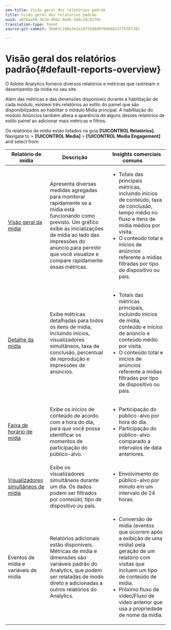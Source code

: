 ```yaml
---
seo-title: Visão geral dos relatórios padrão
title: Visão geral dos relatórios padrão
uuid: a078aa59-3b2d-45b2-9e66-3d9c29c82f0c
translation-type: tm+mt
source-git-commit: 36d65c188e341e18f55d0d0f8b84833f76f07392

---
```



# Visão geral dos relatórios padrão{#default-reports-overview}

O Adobe Analytics fornece diversos relatórios e métricas que rastreiam o desempenho da mídia no seu site.

Além das métricas e das dimensões disponíveis durante a habilitação de cada módulo, existem três relatórios ao estilo do painel que são disponibilizados ao habilitar o módulo Mídia principal. A habilitação do módulo Anúncios também altera a aparência de alguns desses relatórios de estilo painel ao adicionar mais métricas e filtros.

Os relatórios de mídia estão listados na guia **[!UICONTROL Relatórios].** Navigate to &gt; **[!UICONTROL Media]** &gt; **[!UICONTROL Media Engagement]** and select from:

| Relatório de mídia | Descrição     | Insights comerciais comuns       |
| --- | --- | --- |
| [Visão geral da mídia](media-reports-overview.md) | Apresenta diversas medidas agregadas para monitorar rapidamente se a mídia está funcionando como previsto. Um gráfico exibe as inicializações de mídia ao lado das impressões do anúncio para permitir que você visualize e compare rapidamente essas métricas. | <ul> <li>Totais das principais métricas, incluindo inícios de conteúdo, taxa de conclusão, tempo médio no fluxo e itens de mídia médios por visita.  </li> <li>O conteúdo total e inícios de anúncios referente a mídias filtradas por tipo de dispositivo ou país.  </li> </ul> |
| [Detalhe da mídia](media-reports-detail.md) | Exibe métricas detalhadas para todos os itens de mídia, incluindo inícios, visualizadores simultâneos, taxa de conclusão, percentual de reprodução e impressões de anúncios. | <ul> <li>Totais das métricas principais, incluindo inícios de mídia, conteúdo e inícios de anúncio e conteúdo médio por visita.  </li> <li>O conteúdo total e inícios de anúncios referente a mídias filtradas por tipo de dispositivo ou país.  </li> </ul> |
| [Faixa de horário de mídia](media-reports-daypart.md) | Exibe os inícios de conteúdo de acordo com a hora do dia, para que você possa identificar os momentos de participação do público-alvo. | <ul> <li>Participação do público-alvo por hora do dia.  </li> <li>Participação do público-alvo comparado a intervalos de data anteriores.  </li> </ul> |
| [Visualizadores simultâneos de mídia](media-concurrent-viewers.md) | Exibe os visualizadores simultâneos durante um dia. Os dados podem ser filtrados por conteúdo, tipo de dispositivo ou país. | <ul> <li>Envolvimento do público-alvo por minuto em um intervalo de 24 horas.  </li> </ul> |
| Eventos de mídia e variáveis de mídia | Relatórios adicionais estão disponíveis. Métricas de mídia e dimensões são variáveis padrão do Analytics, que podem ser relatadas de modo direto e adicionadas a outros relatórios do Analytics. | <ul> <li>Conversão de mídia (eventos que ocorrem após a exibição de uma mídia) pela geração de um relatório com visitas que incluem um tipo de conteúdo de mídia.  </li> <li>Próximo fluxo de vídeo/Fluxo de vídeo anterior que usa a propriedade de nome da mídia.  </li> </ul> |
